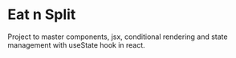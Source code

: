 # Eat n Split

Project to master components, jsx, conditional rendering and state management with useState hook in react.
